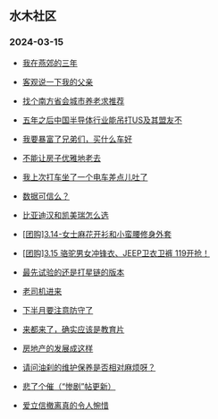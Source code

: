 ## 水木社区 
### 2024-03-15

+ [我在燕郊的三年](https://www.mysmth.net/nForum/article/OurEstate/2921626)

+ [客观说一下我的父亲](https://www.mysmth.net/nForum/article/FamilyLife/1766622044)

+ [找个南方省会城市养老求推荐](https://www.mysmth.net/nForum/article/Geography/577361)

+ [五年之后中国半导体行业能吊打US及其盟友不](https://www.mysmth.net/nForum/article/METech/474989)

+ [我要暴富了兄弟们，买什么车好](https://www.mysmth.net/nForum/article/Stock/10814222)

+ [不能让房子优雅地老去](https://www.mysmth.net/nForum/article/MyFamily/250488)

+ [我上次打车坐了一个电车差点儿吐了](https://www.mysmth.net/nForum/article/GreenAuto/1502428)

+ [数据可信么？](https://www.mysmth.net/nForum/article/WorkingLife/7210)

+ [比亚迪汉和凯美瑞怎么选](https://www.mysmth.net/nForum/article/AutoWorld/1944788843)

+ [[团购]3.14-女士麻花开衫和小蛮腰修身外套](https://www.mysmth.net/nForum/article/ADAgent_TG/1318726)

+ [[团购]3.15 骆驼男女冲锋衣、JEEP卫衣卫裤 119开抢！](https://www.mysmth.net/nForum/article/ADAgent_TG/1318808)

+ [最先试验的还是打星链的版本](https://www.mysmth.net/nForum/article/Aero/430167)

+ [老司机进来](https://www.mysmth.net/nForum/article/GreenAuto/1503808)

+ [下半月要注意防守了](https://www.mysmth.net/nForum/article/Stock/10814794)

+ [来都来了，确实应该是教育片](https://www.mysmth.net/nForum/article/FamilyLife/1766622830)

+ [房地产的发展成这样](https://www.mysmth.net/nForum/article/OurEstate/2922702)

+ [请问油刹的维护保养是否相对麻烦呀？](https://www.mysmth.net/nForum/article/Cyclone/1012015)

+ [悲了个催（“惨剧”帖更新）](https://www.mysmth.net/nForum/article/MyFamily/247149)

+ [爱立信撤离真的令人惋惜](https://www.mysmth.net/nForum/article/WorkingLife/7100)

